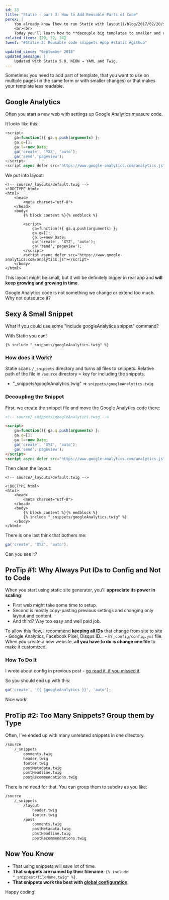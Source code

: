 ```yaml
---
id: 33
title: "Statie - part 3: How to Add Reusable Parts of Code"
perex: |
    You already know [how to run Statie with layout](/blog/2017/02/20/statie-how-to-run-it-locally) and [how to add data structures](/blog/2017/03/06/statie-2-how-to-add-contact-page-with-data).
    <br><br>
    Today you'll learn how to **decouple big templates to smaller and reusable snippets**. Like Google Analytics code.
related_items: [29, 32, 34]
tweet: "#Statie 3: Reusable code snippets #php #static #github"

updated_since: "September 2018"
updated_message: |
    Updated with Statie 5.0, NEON → YAML and Twig.
---
```


Sometimes you need to add part of template, that you want to use on multiple pages (in the same form or with smaller changes) or that makes your template less readable.

## Google Analytics

Often you start a new web with settings up Google Analytics measure code.

It looks like this:

```javascript
<script>
    ga=function(){ ga.q.push(arguments) };
    ga.q=[];
    ga.l=+new Date;
    ga('create', 'YXZ', 'auto');
    ga('send','pageview');
</script>
<script async defer src="https://www.google-analytics.com/analytics.js"></script>
```


We put into layout:

```twig
<!-- source/_layouts/default.twig -->
<!DOCTYPE html>
<html>
    <head>
        <meta charset="utf-8">
    </head>
    <body>
        {% block content %}{% endblock %}

        <script>
            ga=function(){ ga.q.push(arguments) };
            ga.q=[];
            ga.l=+new Date;
            ga('create', 'XYZ', 'auto');
            ga('send','pageview');
        </script>
        <script async defer src="https://www.google-analytics.com/analytics.js"></script>
    </body>
</html>
```

This layout might be small, but it will be definitely bigger in real app and **will keep growing and growing in time**.

Google Analytics code is not something we change or extend too much. Why not outsource it?

## Sexy & Small Snippet

What if you could use some "include googleAnalytics snippet" command?

With Statie you can!

```twig
{% include "_snippets/googleAnalytics.twig" %}
```

### How does it Work?

Statie scans `/_snippets` directory and turns all files to snippets. Relative path of the file in `/source` directory = key for including the snippets.

- "_snippets/googleAnalytics.twig" => `snippets/googleAnalytics.twig`

### Decoupling the Snippet

First, we create the snippet file and move the Google Analytics code there:

```html
<!-- source/_snippets/googleAnalytics.twig -->

<script>
    ga=function(){ ga.q.push(arguments) };
    ga.q=[];
    ga.l=+new Date;
    ga('create', 'XYZ', 'auto');
    ga('send','pageview');
</script>
<script async defer src="https://www.google-analytics.com/analytics.js"></script>
```

Then clean the layout:

```twig
<!-- source/_layouts/default.twig -->

<!DOCTYPE html>
<html>
    <head>
        <meta charset="utf-8">
    </head>
    <body>
        {% block content %}{% endblock %}
        {% include "_snippets/googleAnalytics.twig" %}
    </body>
</html>
```

There is one last think that bothers me:

```javascript
ga('create', 'XYZ', 'auto');
```

Can you see it?

## ProTip #1: Why Always Put IDs to Config and Not to Code

When you start using static site generator, you'll **appreciate its power in scaling**:

- First web might take some time to setup.
- Second is mostly copy-pasting previous settings and changing only layout and content.
- And third? Way too easy and well paid job.

To allow this flow, I recommend **keeping all IDs** that change from site to site - Google Analytics, Facebook Pixel, Disqus ID... - in `_config/config.yml` file. When you create a new website, **all you have to do is change one file** to make it customized.

### How To Do It

I wrote about config in previous post - [go read it, if you missed it](/blog/2017/03/06/statie-2-how-to-add-contact-page-with-data#2-global-or-bigger-amount-of-data).

So you should end up with this:

```javascript
ga('create', '{{ $googleAnalytics }}', 'auto');
```

Nice work!

## ProTip #2: Too Many Snippets? Group them by Type

Often, I've ended up with many unrelated snippets in one directory.

```bash
/source
    /_snippets
        comments.twig
        header.twig
        footer.twig
        postMetadata.twig
        postHeadline.twig
        postRecommendations.twig
```

There is no need for that. You can group them to subdirs as you like:

```bash
/source
    /_snippets
        /layout
            header.twig
            footer.twig
        /post
            comments.twig
            postMetadata.twig
            postHeadline.twig
            postRecommendations.twig
```

## Now You Know

- That using snippets will save lot of time.
- **That snippets are named by their filename**: `{% include "_snippest/fileName.twig" %}`.
- **That snippets work the best with [global configuration](/blog/2017/03/06/statie-2-how-to-add-contact-page-with-data#2-global-or-bigger-amount-of-data)**.

Happy coding!
